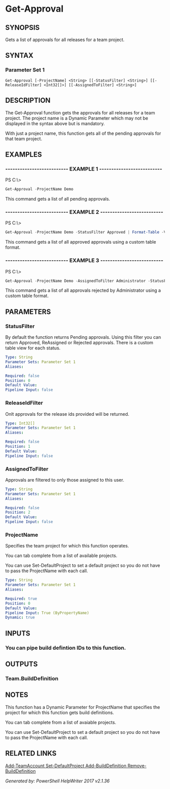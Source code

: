 ﻿# Get-Approval

## SYNOPSIS
Gets a list of approvals for all releases for a team project.

## SYNTAX

### Parameter Set 1
```
Get-Approval [-ProjectName] <String> [[-StatusFilter] <String>] [[-ReleaseIdFilter] <Int32[]>] [[-AssignedToFilter] <String>]
```

## DESCRIPTION
The Get-Approval function gets the approvals for all releases for a team
project. The project name is a Dynamic Parameter which may not be displayed
in the syntax above but is mandatory.

With just a project name, this function gets all of the pending approvals
for that team project.

## EXAMPLES

### -------------------------- EXAMPLE 1 --------------------------
PS C:\\\>
```powershell
Get-Approval -ProjectName Demo
```

This command gets a list of all pending approvals.

### -------------------------- EXAMPLE 2 --------------------------
PS C:\\\>
```powershell
Get-Approval -ProjectName Demo -StatusFilter Approved | Format-Table -View Approved
```

This command gets a list of all approved approvals using a custom table format.

### -------------------------- EXAMPLE 3 --------------------------
PS C:\\\>
```powershell
Get-Approval -ProjectName Demo -AssignedToFilter Administrator -StatusFilter Rejected | FT -View Rejected
```

This command gets a list of all approvals rejected by Administrator using a custom table format.

## PARAMETERS

### StatusFilter
By default the function returns Pending approvals.  Using this filter you can return Approved, ReAssigned or Rejected approvals.  There is a custom table view for each status.

```yaml
Type: String
Parameter Sets: Parameter Set 1
Aliases: 

Required: false
Position: 0
Default Value: 
Pipeline Input: false
```

### ReleaseIdFilter
Onlt approvals for the release ids provided will be returned.

```yaml
Type: Int32[]
Parameter Sets: Parameter Set 1
Aliases: 

Required: false
Position: 1
Default Value: 
Pipeline Input: false
```

### AssignedToFilter
Approvals are filtered to only those assigned to this user.

```yaml
Type: String
Parameter Sets: Parameter Set 1
Aliases: 

Required: false
Position: 2
Default Value: 
Pipeline Input: false
```

### ProjectName
Specifies the team project for which this function operates.

You can tab complete from a list of available projects.

You can use Set-DefaultProject to set a default project so
you do not have to pass the ProjectName with each call.

```yaml
Type: String
Parameter Sets: Parameter Set 1
Aliases: 

Required: true
Position: 0
Default Value: 
Pipeline Input: True (ByPropertyName)
Dynamic: true
```

## INPUTS

### You can pipe build defintion IDs to this function.


## OUTPUTS

### Team.BuildDefinition


## NOTES

This function has a Dynamic Parameter for ProjectName that specifies the
project for which this function gets build definitions.

You can tab complete from a list of avaiable projects.

You can use Set-DefaultProject to set a default project so you do not have
to pass the ProjectName with each call.

## RELATED LINKS

[Add-TeamAccount
Set-DefaultProject
Add-BuildDefinition
Remove-BuildDefinition]()


*Generated by: PowerShell HelpWriter 2017 v2.1.36*
